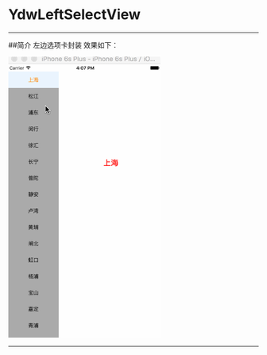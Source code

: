 # YdwLeftSelectView

***
##简介
左边选项卡封装   效果如下：

![demo](https://github.com/qq649913117/YdwLeftSelectView/blob/master/leftSelectDemo.gif)

***
